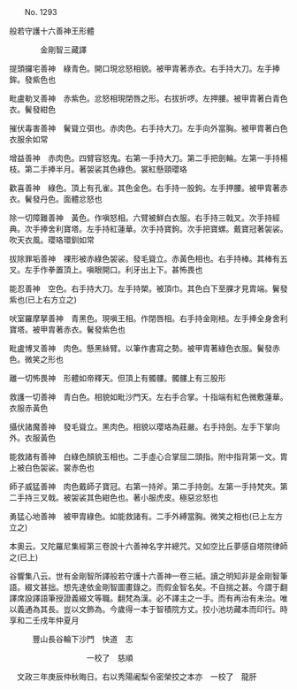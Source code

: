 ﻿　　No. 1293

般若守護十六善神王形體

　　　　金剛智三藏譯


提頭攞宅善神　綠青色。開口現忿怒相貌。被甲胄著赤衣。右手持大刀。左手捧鉾。發紫色也

毗盧勒叉善神　赤紫色。忿怒相現閉唇之形。右拔折啰。左押腰。被甲胄著白青色衣。鬢發紺色

摧伏毒害善神　鬢聳立弭也。赤肉色。右手持大刀。左手向外當胸。被甲胄著白色衣服余如常

增益善神　赤肉色。四臂容怒鬼。右第一手持大刀。第二手把劍輪。左第一手持楊枝。第二手捧半月。著袈裟其色綠色。裳紅懸頸瓔珞

歡喜善神　綠色。頂上有孔雀。其色金色。右手持一股鉤。左手押腰。被甲胄著赤衣。鬢發丹色。面體忿怒也

除一切障難善神　黃色。作嗔怒相。六臂被鮮白衣服。右手持三戟叉。次手持經典。次手捧舍利寶塔。左手持紅蓮華。次手持寶鉤。次手把寶螺。戴寶冠著袈裟。吹天衣風。瓔珞環釧如常

拔除罪垢善神　裸形被赤綠色袈裟。發毛聳立。赤黃色相也。右手持棒。其棒有五叉。左手作拳置頂上。嗔眼開口。利牙出上下。甚怖畏也

能忍善神　空色。右手持大刀。左手持槊。被頂巾。其色白下至腂才見胄端。鬢發紫也(已上右方立之)

吠室羅摩拏善神　青黑色。現嗔王相。作閉唇相。右手持金剛棓。左手捧全身舍利寶塔。被甲胄著赤衣。鬢發紫色也

毗盧博叉善神　肉色。懸黑絲臂。以筆作書寫之勢。被甲胄著綠色衣服。鬢發赤色。微笑之形也

離一切怖畏神　形體如帝釋天。但頂上有髑髏。髑髏上有三股形

救護一切善神　青白色。相貌如毗沙門天。左右手合掌。十指端有紅色微敷蓮華。衣服赤黃色

攝伏諸魔善神　發毛聳立。黑肉色。相貌以瓔珞為莊嚴。右手持劍。左手下掌向外。衣服黃色

能救諸有善神　白綠色顏貌玉相也。二手虛心合掌屈二頭指。附中指背第一文。胄上被白色袈裟。裳赤色也

師子威猛善神　肉色戴師子寶冠。右第一持斧。第二手持劍。左第一手持梵夾。第二手持三叉戟。被袈裟其色紺色也。著小服虎皮。極惡忿怒也

勇猛心地善神　被甲胄綠色。如能救諸有。二手外縛當胸。微笑之相也(已上左方立之)



本奧云。又陀羅尼集經第三卷說十六善神名字并總咒。又如空比丘夢感自塔院律師之(已上)

谷響集八云。世有金剛智所譯般若守護十六善神一卷三紙。讀之明知非是金剛智筆語。綴文甚拙。想先達依金剛智圖畫錄之。而假金智名矣。不自揣之甚。今謂于翻譯席設譯語筆授證義綴文等職。翻梵為漢。必不譯主之一手。而有再治有未治。唯以義通為其長。豈以文飾為。今歲得一本于智積院方丈。挍小池坊藏本而印行。時享和二壬戌年仲夏月

　　　豐山長谷輪下沙門　快道　志

　　　　　　　　　　一校了　慈順

　文政三年庚辰仲秋晦日。右以秀陽阇梨令密榮挍之本亦　一校了　龍肝
